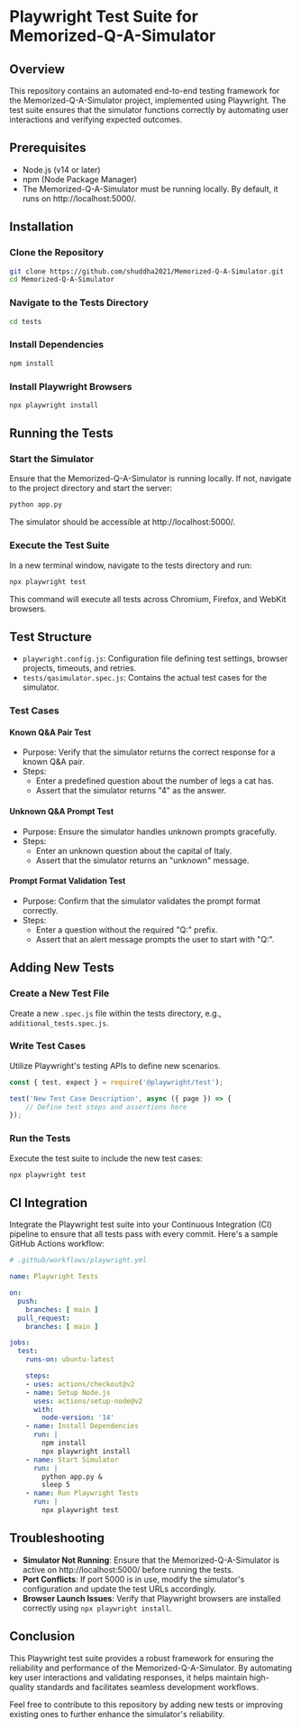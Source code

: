 # Playwright Test Suite for Memorized-Q-A-Simulator

## Overview
This repository contains an automated end-to-end testing framework for the Memorized-Q-A-Simulator project, implemented using Playwright. The test suite ensures that the simulator functions correctly by automating user interactions and verifying expected outcomes.

## Prerequisites
* Node.js (v14 or later)
* npm (Node Package Manager)
* The Memorized-Q-A-Simulator must be running locally. By default, it runs on http://localhost:5000/.

## Installation

### Clone the Repository
```bash
git clone https://github.com/shuddha2021/Memorized-Q-A-Simulator.git
cd Memorized-Q-A-Simulator
```

### Navigate to the Tests Directory
```bash
cd tests
```

### Install Dependencies
```bash
npm install
```

### Install Playwright Browsers
```bash
npx playwright install
```

## Running the Tests

### Start the Simulator
Ensure that the Memorized-Q-A-Simulator is running locally. If not, navigate to the project directory and start the server:

```bash
python app.py
```

The simulator should be accessible at http://localhost:5000/.

### Execute the Test Suite
In a new terminal window, navigate to the tests directory and run:

```bash
npx playwright test
```

This command will execute all tests across Chromium, Firefox, and WebKit browsers.

## Test Structure
* `playwright.config.js`: Configuration file defining test settings, browser projects, timeouts, and retries.
* `tests/qasimulator.spec.js`: Contains the actual test cases for the simulator.

### Test Cases

#### Known Q&A Pair Test
* Purpose: Verify that the simulator returns the correct response for a known Q&A pair.
* Steps:
  * Enter a predefined question about the number of legs a cat has.
  * Assert that the simulator returns "4" as the answer.

#### Unknown Q&A Prompt Test
* Purpose: Ensure the simulator handles unknown prompts gracefully.
* Steps:
  * Enter an unknown question about the capital of Italy.
  * Assert that the simulator returns an "unknown" message.

#### Prompt Format Validation Test
* Purpose: Confirm that the simulator validates the prompt format correctly.
* Steps:
  * Enter a question without the required "Q:" prefix.
  * Assert that an alert message prompts the user to start with "Q:".

## Adding New Tests

### Create a New Test File
Create a new `.spec.js` file within the tests directory, e.g., `additional_tests.spec.js`.

### Write Test Cases
Utilize Playwright's testing APIs to define new scenarios.

```javascript
const { test, expect } = require('@playwright/test');

test('New Test Case Description', async ({ page }) => {
    // Define test steps and assertions here
});
```

### Run the Tests
Execute the test suite to include the new test cases:

```bash
npx playwright test
```

## CI Integration
Integrate the Playwright test suite into your Continuous Integration (CI) pipeline to ensure that all tests pass with every commit. Here's a sample GitHub Actions workflow:

```yaml
# .github/workflows/playwright.yml

name: Playwright Tests

on:
  push:
    branches: [ main ]
  pull_request:
    branches: [ main ]

jobs:
  test:
    runs-on: ubuntu-latest

    steps:
    - uses: actions/checkout@v2
    - name: Setup Node.js
      uses: actions/setup-node@v2
      with:
        node-version: '14'
    - name: Install Dependencies
      run: |
        npm install
        npx playwright install
    - name: Start Simulator
      run: |
        python app.py &
        sleep 5
    - name: Run Playwright Tests
      run: |
        npx playwright test
```

## Troubleshooting
* **Simulator Not Running**: Ensure that the Memorized-Q-A-Simulator is active on http://localhost:5000/ before running the tests.
* **Port Conflicts**: If port 5000 is in use, modify the simulator's configuration and update the test URLs accordingly.
* **Browser Launch Issues**: Verify that Playwright browsers are installed correctly using `npx playwright install`.

## Conclusion
This Playwright test suite provides a robust framework for ensuring the reliability and performance of the Memorized-Q-A-Simulator. By automating key user interactions and validating responses, it helps maintain high-quality standards and facilitates seamless development workflows.

Feel free to contribute to this repository by adding new tests or improving existing ones to further enhance the simulator's reliability.
